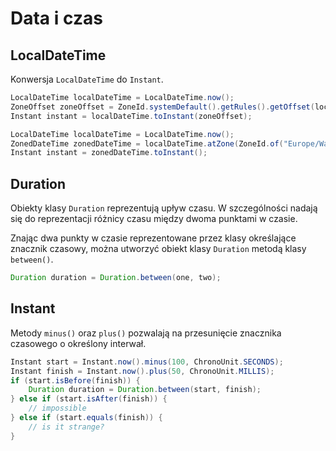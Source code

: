 # Data i czas

## LocalDateTime

Konwersja ``LocalDateTime`` do ``Instant``.

```java
LocalDateTime localDateTime = LocalDateTime.now();
ZoneOffset zoneOffset = ZoneId.systemDefault().getRules().getOffset(localDateTime);
Instant instant = localDateTime.toInstant(zoneOffset);
```

```java
LocalDateTime localDateTime = LocalDateTime.now();
ZonedDateTime zonedDateTime = localDateTime.atZone(ZoneId.of("Europe/Warsaw");
Instant instant = zonedDateTime.toInstant();
```

## Duration

Obiekty klasy ``Duration`` reprezentują upływ czasu.
W szczególności nadają się do reprezentacji różnicy czasu między dwoma punktami w czasie.

Znając dwa punkty w czasie reprezentowane przez klasy określające znacznik czasowy,
można utworzyć obiekt klasy ``Duration`` metodą klasy ``between()``.

```java
Duration duration = Duration.between(one, two);
```

## Instant

Metody ``minus()`` oraz ``plus()`` pozwalają na przesunięcie znacznika czasowego o określony interwał.

```java
Instant start = Instant.now().minus(100, ChronoUnit.SECONDS);
Instant finish = Instant.now().plus(50, ChronoUnit.MILLIS);
if (start.isBefore(finish)) {
    Duration duration = Duration.between(start, finish);
} else if (start.isAfter(finish)) {
    // impossible
} else if (start.equals(finish)) {
    // is it strange?
}
```
